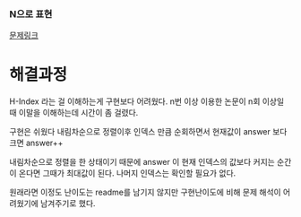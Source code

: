 ### N으로 표현
[문제링크](https://school.programmers.co.kr/learn/courses/30/lessons/42747)

# 해결과정

H-Index 라는 걸 이해하는게 구현보다 어려웠다.
n번 이상 이용한 논문이 n회 이상일 때 이말을 이해하는데 시간이 좀 걸렸다.

구현은 쉬웠다 내림차순으로 정렬이후 인덱스 만큼 순회하면서 현재값이 answer 보다 크면 answer++

내림차순으로 정렬을 한 상태이기 때문에 answer 이 현재 인덱스의 값보다 커지는 순간이 온다면 그때가 최대값이 된다. 나머지 인덱스는 확인할 필요가 없다.

원래라면 이정도 난이도는 readme를 남기지 않지만 구현난이도에 비해 문제 해석이 어려웠기에 남겨주기로 했다.